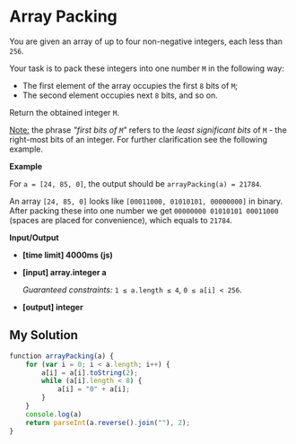 # Array Packing
﻿You are given an array of up to four non-negative integers, each less than `256`.

Your task is to pack these integers into one number `M` in the following way:

*   The first element of the array occupies the first `8` bits of `M`;
*   The second element occupies next `8` bits, and so on.

Return the obtained integer `M`.

<u>Note:</u> the phrase _"first bits of `M`"_ refers to the _least significant bits_ of `M` - the right-most bits of an integer. For further clarification see the following example.

**Example**

For `a = [24, 85, 0]`, the output should be
`arrayPacking(a) = 21784`.

An array `[24, 85, 0]` looks like `[00011000, 01010101, 00000000]` in binary.
After packing these into one number we get `00000000 01010101 00011000` (spaces are placed for convenience), which equals to `21784`.

**Input/Output**

*   **[time limit] 4000ms (js)**

*   **[input] array.integer a**

    _Guaranteed constraints:_
    `1 ≤ a.length ≤ 4`,
    `0 ≤ a[i] < 256`.

*   **[output] integer**


## My Solution
```javascript
﻿function arrayPacking(a) {
    for (var i = 0; i < a.length; i++) {
        a[i] = a[i].toString(2);
        while (a[i].length < 8) {
            a[i] = "0" + a[i];
        }
    }
    console.log(a)
    return parseInt(a.reverse().join(""), 2);
}
​
```
